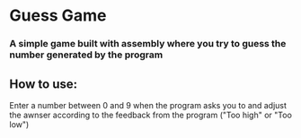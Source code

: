 # Guess Game

### A simple game built with assembly where you try to guess the number generated by the program

## How to use:
Enter a number between 0 and 9 when the program asks you to and adjust the awnser according to the feedback from the program ("Too high" or "Too low")
